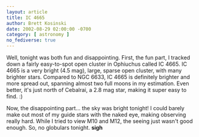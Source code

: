 ```yaml
---
layout: article
title: IC 4665
author: Brett Kosinski
date: 2002-08-29 02:00:00 -0700
category: [ astronomy ]
no_fediverse: true
---
```


Well, tonight was both fun and disappointing.  First, the fun part,
I tracked down a fairly easy-to-spot open cluster in Ophiuchus
called IC 4665.  IC 4665 is a very bright (4.5 mag), large, sparse
open cluster, with many brighter stars.  Compared to NGC 6633, 
IC 4665 is definitely brighter and more spread out, spanning almost
two full moons in my estimation.  Even better, it's just north of
Cebalrai, a 2.8 mag star, making it super easy to find. :)

Now, the disappointing part... the sky was bright tonight!  I could
barely make out most of my guide stars with the naked eye, making
observing really hard.  While I tried to view M10 and M12, the
seeing just wasn't good enough.  So, no globulars tonight. **sigh**

